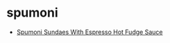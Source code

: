 # spumoni

 * [Spumoni Sundaes With Espresso Hot Fudge Sauce](../index/s/spumoni-sundaes-with-espresso-hot-fudge-sauce-359795.json)
